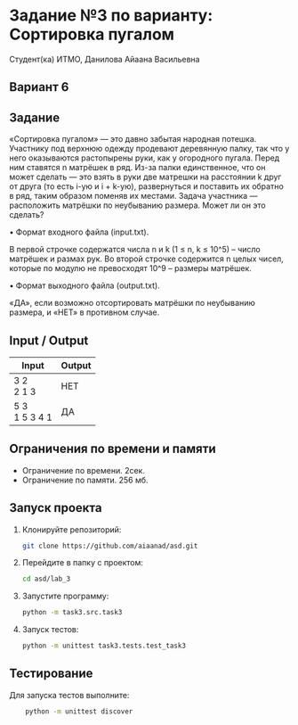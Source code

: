 # Задание №3 по варианту:  Сортировка пугалом
Студент(ка) ИТМО, Данилова Айаана Васильевна

## Вариант 6

## Задание 
«Сортировка пугалом» — это давно забытая народная потешка. Участнику
под верхнюю одежду продевают деревянную палку, так что у него оказываются
растопырены руки, как у огородного пугала. Перед ним ставятся n матрёшек в
ряд. Из-за палки единственное, что он может сделать — это взять в руки две
матрешки на расстоянии k друг от друга (то есть i-ую и i + k-ую), развернуться и
поставить их обратно в ряд, таким образом поменяв их местами.
Задача участника — расположить матрёшки по неубыванию размера. Может
ли он это сделать?

• Формат входного файла (input.txt). 

В первой строчке содержатся числа
n и k (1 ≤ n, k ≤ 10^5) – число матрёшек и размах рук. Во второй строчке
содержится n целых чисел, которые по модулю не превосходят 10^9 – размеры
матрёшек.

• Формат выходного файла (output.txt). 

«ДА», если возможно
отсортировать матрёшки по неубыванию размера, и «НЕТ» в противном
случае.

## Input / Output 

| Input             | Output |
|-------------------|--------|
| 3 2<br/>2 1 3     | НЕТ    |
| 5 3<br/>1 5 3 4 1 | ДА     |

## Ограничения по времени и памяти

- Ограничение по времени. 2сек.
- Ограничение по памяти. 256 мб.


## Запуск проекта
1. Клонируйте репозиторий:
   ```bash
   git clone https://github.com/aiaanad/asd.git
   ```
2. Перейдите в папку с проектом:
   ```bash
   cd asd/lab_3
   ```
3. Запустите программу:
   ```bash
   python -m task3.src.task3 
   ```

4. Запуск тестов:
   ```bash
   python -m unittest task3.tests.test_task3
   ```


## Тестирование
Для запуска тестов выполните:
```bash
    python -m unittest discover
```
